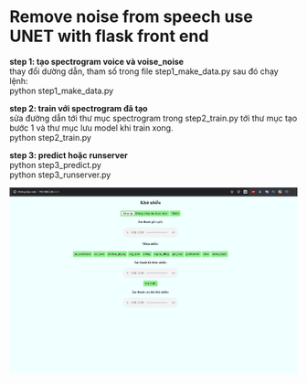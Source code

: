 # Remove noise from speech use UNET with flask front end  

**step 1: tạo spectrogram voice và voise_noise**  
thay đổi dường dẫn, tham số trong file step1_make_data.py sau đó chạy lệnh:  
     python step1_make_data.py  
  
**step 2: train với spectrogram đã tạo**  
sửa đường dẫn tới thư mục spectrogram trong step2_train.py tới thư mục tạo bước 1
và thư mục lưu model khi train xong.  
     python step2_train.py  
  
**step 3: predict hoặc runserver**  
     python step3_predict.py  
     python step3_runserver.py  
  
![alt text](frontend.PNG)
